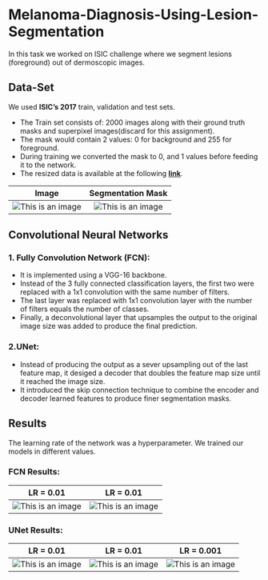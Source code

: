 # Melanoma-Diagnosis-Using-Lesion-Segmentation
In this task we worked on ISIC challenge where we segment lesions (foreground) out of dermoscopic images.

## Data-Set
We used **ISIC’s 2017** train, validation and test sets.
- The Train set consists of: 2000 images along with their ground truth masks and superpixel images(discard for this assignment).
- The mask would contain 2 values: 0 for background and 255 for foreground.
- During training we converted the mask to 0, and 1 values before feeding it to the network.
- The resized data is available at the following **[link](www.kaggle.com/dataset/536bd89301ea318c98b9c1baa7edc57b5d30ecc9e2d807f45d77e9ef7491adfb)**. 

Image             |  Segmentation Mask 
:-------------------------:|:-------------------------:
![This is an image](https://github.com/habiib1999/Melanoma-Diagnosis-Using-Lesion-Segmentation/blob/main/Results/trainImg.PNG)  |  ![This is an image](https://github.com/habiib1999/Melanoma-Diagnosis-Using-Lesion-Segmentation/blob/main/Results/trainG%20.PNG)


## Convolutional Neural Networks  
### 1. Fully Convolution Network (FCN): 
- It is implemented using a VGG-16 backbone.
- Instead of the 3 fully connected classification layers, the first two were replaced with a
 1x1 convolution with the same number of filters.
- The last layer was replaced with 1x1 convolution layer with the number of filters equals the number of classes.
-  Finally, a deconvolutional layer that upsamples the output to the original image size was added to produce the final prediction.

### 2.UNet: 
- Instead of producing the output as a sever upsampling out of the last feature map,
it desiged a decoder that doubles the feature map size until it reached the image size.
- It introduced the skip connection technique to combine the encoder and decoder
learned features to produce finer segmentation masks. 

## Results
The learning rate of the network was a hyperparameter. We trained our models in different values.

### FCN Results: 
LR = 0.01              |  LR = 0.01 
:-------------------------:|:-------------------------: 
![This is an image](https://github.com/habiib1999/Melanoma-Diagnosis-Using-Lesion-Segmentation/blob/main/Results/FCNBase1.jpeg)  |  ![This is an image](https://github.com/habiib1999/Melanoma-Diagnosis-Using-Lesion-Segmentation/blob/main/Results/FCNBase.jpeg) 

### UNet Results: 
LR = 0.01              |  LR = 0.01  |  LR = 0.001 
:-------------------------:|:-------------------------: |:-------------------------: 
![This is an image](https://github.com/habiib1999/Melanoma-Diagnosis-Using-Lesion-Segmentation/blob/main/Results/UNet1.jpeg)  |  ![This is an image](https://github.com/habiib1999/Melanoma-Diagnosis-Using-Lesion-Segmentation/blob/main/Results/UNet01.jpeg) |  ![This is an image](https://github.com/habiib1999/Melanoma-Diagnosis-Using-Lesion-Segmentation/blob/main/Results/UNet001.jpeg)

